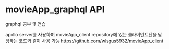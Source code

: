 # movieApp_graphql API 
graphql 공부 및 연습

apollo server를 사용하며
movieApp_client repository에 있는
클라이언트단을 담당하는 코드와 같이 사용 가능
https://github.com/wlsgus5932/movieApp_client
